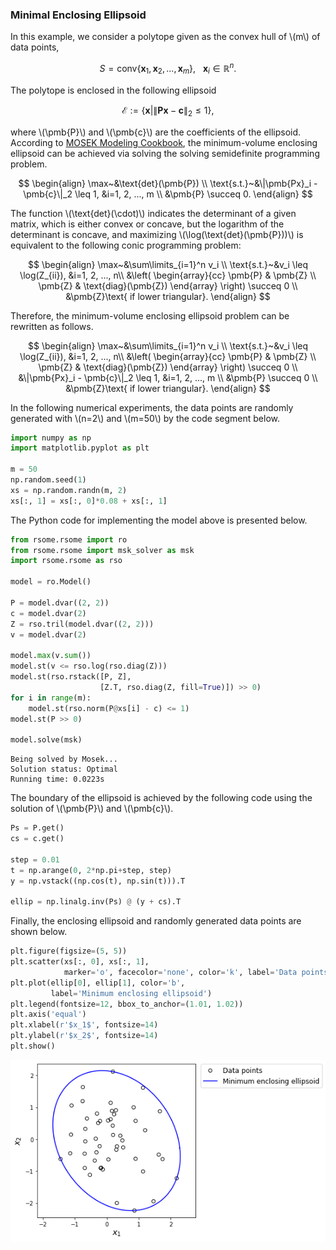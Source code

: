 <script src="https://cdn.mathjax.org/mathjax/latest/MathJax.js?config=TeX-AMS-MML_HTMLorMML" type="text/javascript"></script>

### Minimal Enclosing Ellipsoid

In this example, we consider a polytope given as the convex hull of \\(m\\) of data points,

$$
S = \text{conv}\left\{\pmb{x}_1, \pmb{x}_2, ..., \pmb{x}_m\right\}, ~~~\pmb{x}_i \in \mathbb{R}^n.
$$

The polytope is enclosed in the following ellipsoid

$$
\mathcal{E} := \left\{\pmb{x}\left|\|\pmb{Px} - \pmb{c}\|_2 \leq 1 \right.\right\},
$$

where \\(\pmb{P}\\) and \\(\pmb{c}\\) are the coefficients of the ellipsoid. According to [MOSEK Modeling Cookbook](https://docs.mosek.com/MOSEKModelingCookbook-letter.pdf), the minimum-volume enclosing ellipsoid can be achieved via solving the solving semidefinite programming problem.

$$
\begin{align}
\max~&\text{det}(\pmb{P}) \\
\text{s.t.}~&\|\pmb{Px}_i - \pmb{c}\|_2 \leq 1, &i=1, 2, ..., m \\
&\pmb{P} \succeq 0.
\end{align}
$$

The function \\(\text{det}(\cdot)\\) indicates the determinant of a given matrix, which is either convex or concave, but the logarithm of the determinant is concave, and maximizing \\(\log(\text{det}(\pmb{P}))\\) is equivalent to the following conic programming problem:

$$
\begin{align}
\max~&\sum\limits_{i=1}^n v_i \\
\text{s.t.}~&v_i \leq \log(Z_{ii}), &i=1, 2, ..., n\\
&\left(
\begin{array}{cc}
\pmb{P} & \pmb{Z} \\
\pmb{Z} & \text{diag}(\pmb{Z})
\end{array}
\right) \succeq 0 \\
&\pmb{Z}\text{ if lower triangular}.
\end{align}
$$

Therefore, the minimum-volume enclosing ellipsoid problem can be rewritten as follows.

$$
\begin{align}
\max~&\sum\limits_{i=1}^n v_i \\
\text{s.t.}~&v_i \leq \log(Z_{ii}), &i=1, 2, ..., n\\
&\left(
\begin{array}{cc}
\pmb{P} & \pmb{Z} \\
\pmb{Z} & \text{diag}(\pmb{Z})
\end{array}
\right) \succeq 0 \\
&\|\pmb{Px}_i - \pmb{c}\|_2 \leq 1, &i=1, 2, ..., m \\
&\pmb{P} \succeq 0 \\
&\pmb{Z}\text{ if lower triangular}.
\end{align}
$$

In the following numerical experiments, the data points are randomly generated with \\(n=2\\) and \\(m=50\\) by the code segment below.

```python
import numpy as np
import matplotlib.pyplot as plt

m = 50
np.random.seed(1)
xs = np.random.randn(m, 2)
xs[:, 1] = xs[:, 0]*0.08 + xs[:, 1]
```

The Python code for implementing the model above is presented below.

```python
from rsome.rsome import ro
from rsome.rsome import msk_solver as msk
import rsome.rsome as rso

model = ro.Model()

P = model.dvar((2, 2))
c = model.dvar(2)
Z = rso.tril(model.dvar((2, 2)))
v = model.dvar(2)

model.max(v.sum())
model.st(v <= rso.log(rso.diag(Z)))
model.st(rso.rstack([P, Z], 
                    [Z.T, rso.diag(Z, fill=True)]) >> 0)
for i in range(m):
    model.st(rso.norm(P@xs[i] - c) <= 1)
model.st(P >> 0)

model.solve(msk)
```

```
Being solved by Mosek...
Solution status: Optimal
Running time: 0.0223s
```

The boundary of the ellipsoid is achieved by the following code using the solution of \\(\pmb{P}\\) and \\(\pmb{c}\\).

```python
Ps = P.get()
cs = c.get()

step = 0.01
t = np.arange(0, 2*np.pi+step, step)
y = np.vstack((np.cos(t), np.sin(t))).T

ellip = np.linalg.inv(Ps) @ (y + cs).T
```

Finally, the enclosing ellipsoid and randomly generated data points are shown below.

```python
plt.figure(figsize=(5, 5))
plt.scatter(xs[:, 0], xs[:, 1], 
            marker='o', facecolor='none', color='k', label='Data points')
plt.plot(ellip[0], ellip[1], color='b', 
         label='Minimum enclosing ellipsoid')
plt.legend(fontsize=12, bbox_to_anchor=(1.01, 1.02))
plt.axis('equal')
plt.xlabel(r'$x_1$', fontsize=14)
plt.ylabel(r'$x_2$', fontsize=14)
plt.show()
```

![](min_ellipsoid.png)
